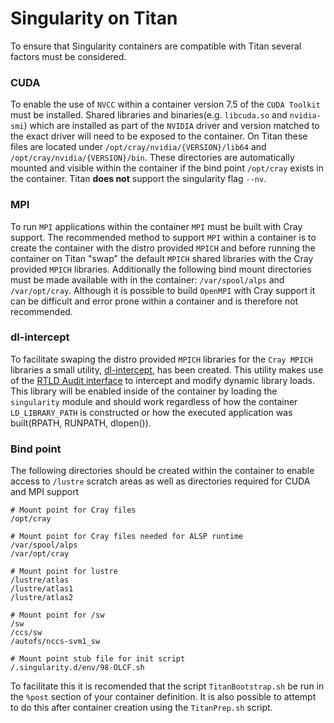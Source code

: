 # Singularity on Titan
To ensure that Singularity containers are compatible with Titan several factors must be considered.

### CUDA
To enable the use of `NVCC` within a container version 7.5 of the `CUDA Toolkit` must be installed. Shared libraries and binaries(e.g. `libcuda.so` and `nvidia-smi`) which are installed as part of the `NVIDIA` driver and version matched to the exact driver will need to be exposed to the container. On Titan these files are located under `/opt/cray/nvidia/{VERSION}/lib64` and `/opt/cray/nvidia/{VERSION}/bin`. These directories are automatically mounted and visible within the container if the bind point `/opt/cray` exists in the container. Titan **does not** support the singularity flag `--nv`.

### MPI
To run `MPI` applications within the container `MPI` must be built with Cray support. The recommended method to support  `MPI` within a container is to create the container with the distro provided `MPICH` and before running the container on Titan "swap" the default `MPICH` shared libraries with the Cray provided `MPICH` libraries. Additionally the following bind mount directories must be made available with in the container: `/var/spool/alps` and `/var/opt/cray`. Although it is possible to build `OpenMPI` with Cray support it can be difficult and error prone within a container and is therefore not recommended.

### dl-intercept
To facilitate swaping the distro provided `MPICH` libraries for the `Cray MPICH` libraries a small utility, [dl-intercept](https://github.com/olcf/dl-intercept), has been created. This utility makes use of the [RTLD Audit interface](http://man7.org/linux/man-pages/man7/rtld-audit.7.html) to intercept and modify dynamic library loads. This library will be enabled inside of the container by loading the `singularity` module and should work regardless of how the container `LD_LIBRARY_PATH` is constructed or how the executed application was built(RPATH, RUNPATH, dlopen()).

### Bind point
The following directories should be created within the container to enable access to `/lustre` scratch areas as well as directories required for CUDA and MPI support
```
# Mount point for Cray files
/opt/cray

# Mount point for Cray files needed for ALSP runtime
/var/spool/alps
/var/opt/cray

# Mount point for lustre
/lustre/atlas
/lustre/atlas1
/lustre/atlas2

# Mount point for /sw
/sw
/ccs/sw
/autofs/nccs-svm1_sw

# Mount point stub file for init script
/.singularity.d/env/98-OLCF.sh
```
To facilitate this it is recomended that the script `TitanBootstrap.sh` be run in the `%post` section of your container definition. It is also possible to attempt to do this after container creation using the `TitanPrep.sh` script.
